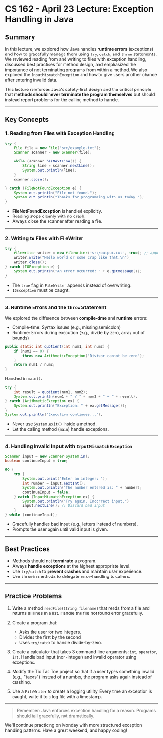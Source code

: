 # CS 162 - April 23 Lecture: Exception Handling in Java

## Summary
In this lecture, we explored how Java handles **runtime errors** (exceptions) and how to gracefully manage them using `try`, `catch`, and `throw` statements. We reviewed reading from and writing to files with exception handling, discussed best practices for method design, and emphasized the importance of not terminating programs from within a method. We also explored the `InputMismatchException` and how to give users another chance after entering invalid data.

This lecture reinforces Java's safety-first design and the critical principle that **methods should never terminate the program themselves** but should instead report problems for the calling method to handle.

---

## Key Concepts

### 1. **Reading from Files with Exception Handling**

```java
try {
    File file = new File("src/example.txt");
    Scanner scanner = new Scanner(file);

    while (scanner.hasNextLine()) {
        String line = scanner.nextLine();
        System.out.println(line);
    }
    scanner.close();

} catch (FileNotFoundException e) {
    System.out.println("File not found.");
    System.out.println("Thanks for programming with us today.");
}
```

- **FileNotFoundException** is handled explicitly.
- Reading stops cleanly with no crash.
- Always close the scanner after reading a file.

---

### 2. **Writing to Files with FileWriter**

```java
try {
    FileWriter writer = new FileWriter("src/output.txt", true); // Append mode
    writer.write("Hello world or some crap like that.\n");
    writer.close();
} catch (IOException e) {
    System.out.println("An error occurred: " + e.getMessage());
}
```

- The `true` flag in `FileWriter` appends instead of overwriting.
- `IOException` must be caught.

---

### 3. **Runtime Errors and the `throw` Statement**

We explored the difference between **compile-time** and **runtime** errors:
- Compile-time: Syntax issues (e.g., missing semicolon)
- Runtime: Errors during execution (e.g., divide by zero, array out of bounds)

```java
public static int quotient(int num1, int num2) {
    if (num2 == 0) {
        throw new ArithmeticException("Divisor cannot be zero");
    }
    return num1 / num2;
}
```

Handled in `main()`:

```java
try {
    int result = quotient(num1, num2);
    System.out.println(num1 + " / " + num2 + " = " + result);
} catch (ArithmeticException ex) {
    System.out.println("Exception: " + ex.getMessage());
}
System.out.println("Execution continues...");
```

- Never use `System.exit()` inside a method.
- Let the calling method (`main`) handle exceptions.

---

### 4. **Handling Invalid Input with `InputMismatchException`**

```java
Scanner input = new Scanner(System.in);
boolean continueInput = true;

do {
    try {
        System.out.print("Enter an integer: ");
        int number = input.nextInt();
        System.out.println("The number entered is: " + number);
        continueInput = false;
    } catch (InputMismatchException ex) {
        System.out.println("Try again. Incorrect input.");
        input.nextLine(); // Discard bad input
    }
} while (continueInput);
```

- Gracefully handles bad input (e.g., letters instead of numbers).
- Prompts the user again until valid input is given.

---

## Best Practices
- Methods should not **terminate** a program.
- Always **handle exceptions** at the highest appropriate level.
- Use `try/catch` to **prevent crashes** and maintain user experience.
- Use `throw` in methods to delegate error-handling to callers.

---

## Practice Problems

1. Write a method `readFile(String filename)` that reads from a file and returns all lines in a list. Handle the file not found error gracefully.

2. Create a program that:
    - Asks the user for two integers.
    - Divides the first by the second.
    - Uses `try/catch` to handle divide-by-zero.

3. Create a calculator that takes 3 command-line arguments: `int`, `operator`, `int`. Handle bad input (non-integer) and invalid operator using exceptions.

4. Modify the Tic Tac Toe project so that if a user types something invalid (e.g., "tacos") instead of a number, the program asks again instead of crashing.

5. Use a `FileWriter` to create a logging utility. Every time an exception is caught, write it to a log file with a timestamp.

---

> Remember: Java enforces exception handling for a reason. Programs should fail gracefully, not dramatically.

We'll continue practicing on Monday with more structured exception handling patterns. Have a great weekend, and happy coding!